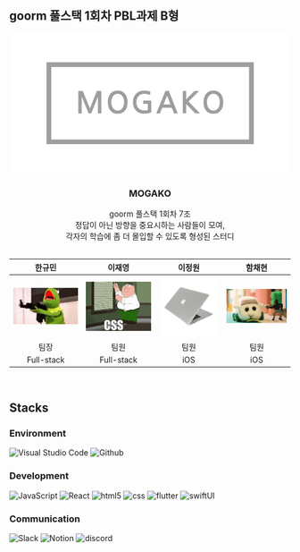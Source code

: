 ## goorm 풀스택 1회차 PBL과제 B형
<div align="center">
<img width="500" alt="image" src="readme/mogako_logo.png">

### MOGAKO
goorm 풀스택 1회차 7조<br>
정답이 아닌 방향을 중요시하는 사람들이 모여,<br>
각자의 학습에 좀 더 몰입할 수 있도록 형성된 스터디<br><br>

한규민 | 이재영 | 이정원 | 함채현
| :-: | :-: | :-: | :-: |
<img width="300" alt="image" src="readme/mogako_1.png"> | <img width="300" alt="image" src="readme/mogako_2.gif"> | <img width="300" alt="image" src="readme/mogako_4.png"> | <img width="300" alt="image" src="readme/mogako_3.gif">
팀장 | 팀원 | 팀원 | 팀원
Full-stack | Full-stack | iOS | iOS


<br>
<div align="left">

## Stacks
### Environment
![Visual Studio Code](https://img.shields.io/badge/Visual%20Studio%20Code-007ACC?style=for-the-badge&logo=Visual%20Studio%20Code&logoColor=white)
![Github](https://img.shields.io/badge/GitHub-181717?style=for-the-badge&logo=GitHub&logoColor=white)             

### Development
![JavaScript](https://img.shields.io/badge/JavaScript-F7DF1E?style=for-the-badge&logo=Javascript&logoColor=white)
![React](https://img.shields.io/badge/React-20232A?style=for-the-badge&logo=react&logoColor=61DAFB)
![html5](https://img.shields.io/badge/html5-E34F26?style=for-the-badge&logo=html5&logoColor=white)
![css](https://img.shields.io/badge/css-1572B6?style=for-the-badge&logo=css3&logoColor=white)
![flutter](https://img.shields.io/badge/flutter-02569B?style=for-the-badge&logo=flutter&logoColor=white)
![swiftUI](https://img.shields.io/badge/swiftui-F05138?style=for-the-badge&logo=swift&logoColor=white)

### Communication
![Slack](https://img.shields.io/badge/Slack-4A154B?style=for-the-badge&logo=Slack&logoColor=white)
![Notion](https://img.shields.io/badge/Notion-000000?style=for-the-badge&logo=Notion&logoColor=white)
![discord](https://img.shields.io/badge/discord-5865F2?style=for-the-badge&logo=Discord&logoColor=white)



